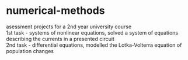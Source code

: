 # numerical-methods
asessment projects for a 2nd year university course
<br> 1st task - systems of nonlinear equations, solved a system of equations describing the currents in a presented circuit
<br> 2nd task - differential equations, modelled the Lotka-Volterra equation of population changes
